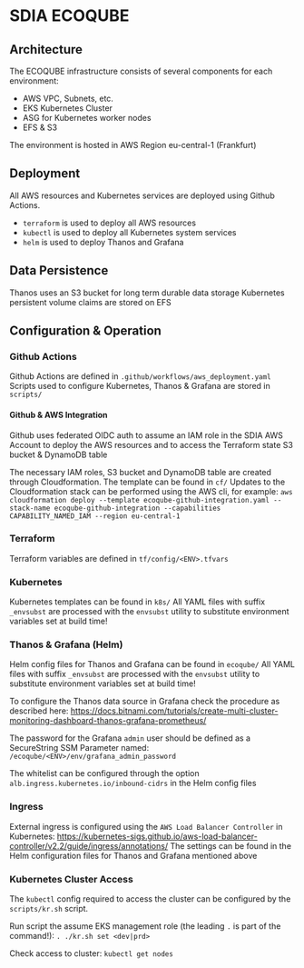 # SDIA ECOQUBE

## Architecture

The ECOQUBE infrastructure consists of several components for each environment:

* AWS VPC, Subnets, etc.
* EKS Kubernetes Cluster
* ASG for Kubernetes worker nodes
* EFS & S3

The environment is hosted in AWS Region eu-central-1 (Frankfurt)

## Deployment

All AWS resources and Kubernetes services are deployed using Github Actions.

* `terraform` is used to deploy all AWS resources
* `kubectl` is used to deploy all Kubernetes system services
* `helm` is used to deploy Thanos and Grafana

## Data Persistence

Thanos uses an S3 bucket for long term durable data storage
Kubernetes persistent volume claims are stored on EFS

## Configuration & Operation

### Github Actions

Github Actions are defined in `.github/workflows/aws_deployment.yaml`
Scripts used to configure Kubernetes, Thanos & Grafana are stored in `scripts/`

#### Github & AWS Integration

Github uses federated OIDC auth to assume an IAM role in the SDIA AWS Account to deploy the AWS resources and to access the Terraform state S3 bucket & DynamoDB table

The necessary IAM roles, S3 bucket and DynamoDB table are created through Cloudformation. The template can be found in `cf/`
Updates to the Cloudformation stack can be performed using the AWS cli, for example:
`aws cloudformation deploy --template ecoqube-github-integration.yaml --stack-name ecoqube-github-integration --capabilities CAPABILITY_NAMED_IAM --region eu-central-1`

### Terraform

Terraform variables are defined in `tf/config/<ENV>.tfvars`

### Kubernetes

Kubernetes templates can be found in `k8s/`
All YAML files with suffix `_envsubst` are processed with the `envsubst` utility to substitute environment variables set at build time!

### Thanos & Grafana (Helm)

Helm config files for Thanos and Grafana can be found in `ecoqube/`
All YAML files with suffix `_envsubst` are processed with the `envsubst` utility to substitute environment variables set at build time!

To configure the Thanos data source in Grafana check the procedure as described here: https://docs.bitnami.com/tutorials/create-multi-cluster-monitoring-dashboard-thanos-grafana-prometheus/

The password for the Grafana `admin` user should be defined as a SecureString SSM Parameter named: `/ecoqube/<ENV>/env/grafana_admin_password`

The whitelist can be configured through the option `alb.ingress.kubernetes.io/inbound-cidrs` in the Helm config files

### Ingress

External ingress is configured using the `AWS Load Balancer Controller` in Kubernetes: https://kubernetes-sigs.github.io/aws-load-balancer-controller/v2.2/guide/ingress/annotations/
The settings can be found in the Helm configuration files for Thanos and Grafana mentioned above

### Kubernetes Cluster Access

The `kubectl` config required to access the cluster can be configured by the `scripts/kr.sh` script.

Run script the assume EKS management role (the leading `.` is part of the command!):
`. ./kr.sh set <dev|prd>`

Check access to cluster:
`kubectl get nodes`
